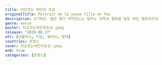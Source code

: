 ```yaml
---
title: 타오르는 여인의 초상
originalTitle: Portrait de la jeune fille en feu
description: 1770년, 젊은 화가 마리안느는 밀라노 귀족과 결혼을 앞둔 여인 엘로이즈의 초상화를 그려달라는 백작 부인의 의뢰를 받고 엘로이즈가 머무는 외딴섬의 영지에서 며칠간 머물게 된다. 마리안느는 엘로이즈가 초상화 그리는 걸 싫어한다는 이유 때문에 화가라는 신분을 숨기고 접근한다. 마리안느는 엘로이즈의 이목구비를 눈에 담기 위해 매일 산책에 동행하면서 그녀가 지닌 아픔을 어루만져주고 친분도 쌓는다. 어쨌든 그녀는 엘로이즈의 결혼을 종용하는 도구로 사용될 초상화 완성에 매진해야 한다.
genre: movie
poster: 타오르는여인의초상.jpeg
release: "2019.06.17"
ott: [넷플릭스, 티빙, 웨이브, 왓챠]
countries: 프랑스
cover: 타오르는여인의초상.jpeg
end: true
categories: [로맨스]
---
```

